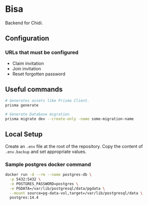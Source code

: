 # Bisa
Backend for Chidi.

## Configuration

### URLs that must be configured

  - Claim invitation
  - Join invitation
  - Reset forgotten password

## Useful commands

```bash
# Generates assets like Prisma Client.
prisma generate

# Generate Database migration
prisma migrate dev --create-only -name some-migration-name
```

## Local Setup

Create an `.env` file at the root of the repository. Copy the content of `.env.backup` and set appropriate values.

### Sample postgres docker command

```bash
docker run -d --rm --name postgres-db \
  -p 5432:5432 \
  -e POSTGRES_PASSWORD=postgres \
  -e PGDATA=/var/lib/postgresql/data/pgdata \
  --mount source=pg-data-vol,target=/var/lib/postgresql/data \
  postgres:14.4
```
